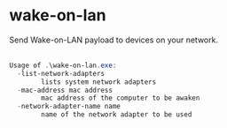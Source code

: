 # wake-on-lan
Send Wake-on-LAN payload to devices on your network.<br>
<br>
```powershell
Usage of .\wake-on-lan.exe:
  -list-network-adapters
        lists system network adapters
  -mac-address mac address
        mac address of the computer to be awaken
  -network-adapter-name name
        name of the network adapter to be used
```
